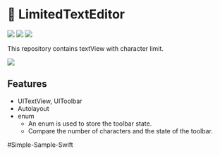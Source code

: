 # 📰 LimitedTextEditor

![](https://img.shields.io/badge/Platform-iOS-green.svg)
![](https://img.shields.io/badge/swift-4.0-orange.svg)
![](https://img.shields.io/badge/Progress-Complete-blue.svg)

This repository contains textView with character limit.

![](https://github.com/baecheese/Simple-Sample-Swift/blob/master/Prject-02-LimitedTextEditor/Plan/screenshot.png)

## Features
* UITextView, UIToolbar
* Autolayout
* enum
	* An enum is used to store the toolbar state.
	* Compare the number of characters and the state of the toolbar.

#Simple-Sample-Swift